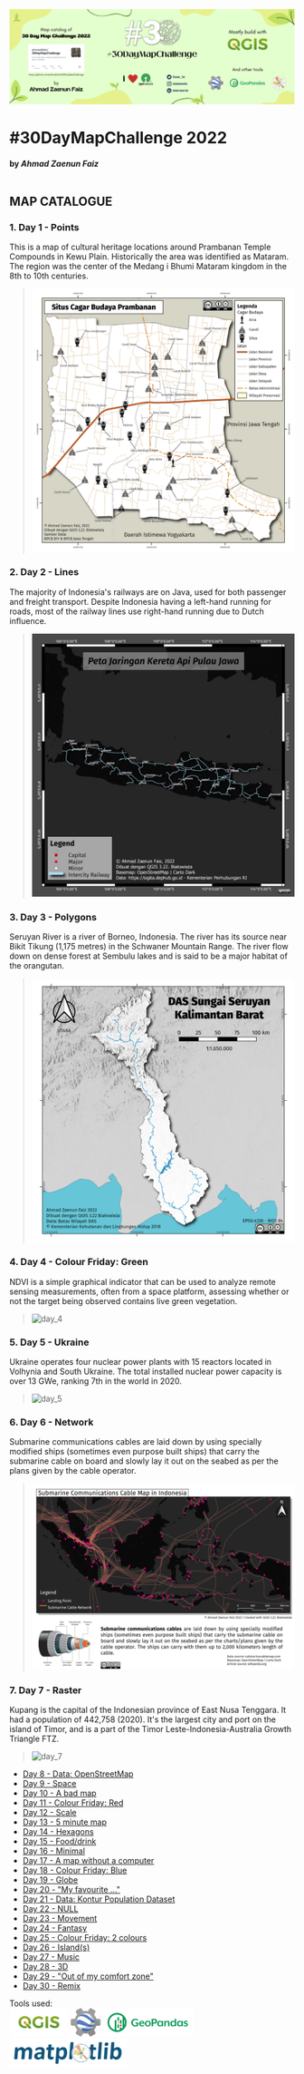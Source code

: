 ![dmc_icon](../miscellaneous/banner2022.png)
# #30DayMapChallenge 2022
#### by **_Ahmad Zaenun Faiz_** <br><br>

## MAP CATALOGUE <br>
###  <b>1. Day 1 - Points</b>
This is a map of cultural heritage locations around Prambanan Temple Compounds in Kewu Plain. Historically the area was identified as Mataram. The region was the center of the Medang i Bhumi Mataram kingdom in the 8th to 10th centuries.<br>
> ![day_1](./1_day1-points/Day%201%20-%20Points%20(Candi%20Prambanan).png)

### <b>2. Day 2 - Lines</b>
The majority of Indonesia's railways are on Java, used for both passenger and freight transport. Despite Indonesia having a left-hand running for roads, most of the railway lines use right-hand running due to Dutch influence. 
> ![day_2](./2_day2-lines/Day%202%20-%20Lines%20(Kereta%20Api).png)

### <b>3. Day 3 - Polygons</b>
Seruyan River is a river of Borneo, Indonesia. The river has its source near Bikit Tikung (1,175 metres) in the Schwaner Mountain Range. The river flow down on dense forest at Sembulu lakes and is said to be a major habitat of the orangutan.
> ![day_3](./3_day3-polygons/Day%203%20-%20Polygons%20(Seruyan).png)

### <b>4. Day 4 - Colour Friday: Green</b>
NDVI is a simple graphical indicator that can be used to analyze remote sensing measurements, often from a space platform, assessing whether or not the target being observed contains live green vegetation.
> ![day_4](./4_day4-green/Day%204%20-%20Green%20(NDVI).png)

### <b>5. Day 5 - Ukraine</b>
Ukraine operates four nuclear power plants with 15 reactors located in Volhynia and South Ukraine. The total installed nuclear power capacity is over 13 GWe, ranking 7th in the world in 2020.
> ![day_5](./5_day5-ukraine/Day%205%20-%20Ukraine%20(Nuclear%20Power).png)

### <b>6. Day 6 - Network</b>
Submarine communications cables are laid down by using specially modified ships (sometimes even purpose built ships) that carry the submarine cable on board and slowly lay it out on the seabed as per the plans given by the cable operator.
> ![day_6](./6_day6-network/Day%206%20-%20Network%20(kabel).png)

### <b>7. Day 7 - Raster</b>
Kupang is the capital of the Indonesian province of East Nusa Tenggara. It had a population of 442,758 (2020). It's the largest city and port on the island of Timor, and is a part of the Timor Leste-Indonesia-Australia Growth Triangle FTZ.
> ![day_7](./7_day7-raster/Day%207%20-%20Raster%20(kupang).png)

* [Day 8 - Data: OpenStreetMap]()
* [Day 9 - Space]()
* [Day 10 - A bad map]()
* [Day 11 - Colour Friday: Red]()
* [Day 12 - Scale]()
* [Day 13 - 5 minute map]()
* [Day 14 - Hexagons]()
* [Day 15 - Food/drink]()
* [Day 16 - Minimal]()
* [Day 17 - A map without a computer]()
* [Day 18 - Colour Friday: Blue]()
* [Day 19 - Globe]()
* [Day 20 - "My favourite ..."]()
* [Day 21 - Data: Kontur Population Dataset]()
* [Day 22 - NULL]()
* [Day 23 - Movement]()
* [Day 24 - Fantasy]()
* [Day 25 - Colour Friday: 2 colours]()
* [Day 26 - Island(s)]()
* [Day 27 - Music]()
* [Day 28 - 3D]()
* [Day 29 - "Out of my comfort zone"]()
* [Day 30 - Remix]()

Tools used:<br>
<a href='https://qgis.org/en/site/'><img src='../miscellaneous/qgis-logo.png' style='height:50px'></a>
<a href='https://earthengine.google.com/'><img src='../miscellaneous/earthengine_logo.png' style='height:50px'></a>
<a href='https://geopandas.org/en/stable/'><img src='../miscellaneous/geopandas_logo.png' style='height:50px'></a>
<a href='https://matplotlib.org/'><img src='../miscellaneous/logo_matplotlib.png' style='height:50px'></a>